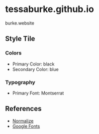 # tessaburke.github.io
burke.website

## Style Tile
### Colors
* Primary Color: black
* Secondary Color: blue

### Typography
* Primary Font: Montserrat

## References
* [Normalize](https://necolas.github.io/normalize.css/)
* [Google Fonts](https://fonts.google.com/)